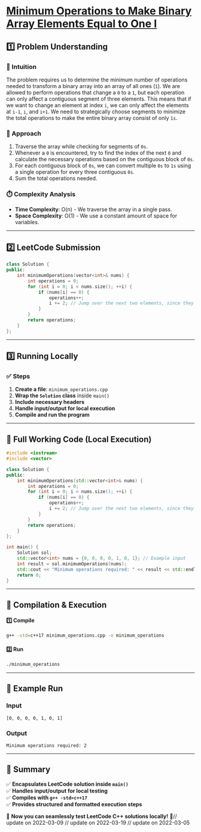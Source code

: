 # **[Minimum Operations to Make Binary Array Elements Equal to One I](https://leetcode.com/problems/minimum-operations-to-make-binary-array-elements-equal-to-one-i/description/)**  

## **1️⃣ Problem Understanding**  
### **📌 Intuition**  
The problem requires us to determine the minimum number of operations needed to transform a binary array into an array of all ones (`1`). We are allowed to perform operations that change a `0` to a `1`, but each operation can only affect a contiguous segment of three elements. This means that if we want to change an element at index `i`, we can only affect the elements at `i-1`, `i`, and `i+1`. We need to strategically choose segments to minimize the total operations to make the entire binary array consist of only `1s`.

### **🚀 Approach**  
1. Traverse the array while checking for segments of `0s`.
2. Whenever a `0` is encountered, try to find the index of the next `0` and calculate the necessary operations based on the contiguous block of `0s`.
3. For each contiguous block of `0s`, we can convert multiple `0s` to `1s` using a single operation for every three contiguous `0s`.
4. Sum the total operations needed.

### **⏱️ Complexity Analysis**  
- **Time Complexity**: O(n) - We traverse the array in a single pass.
- **Space Complexity**: O(1) - We use a constant amount of space for variables.

---  

## **2️⃣ LeetCode Submission**  
```cpp
class Solution {
public:
    int minimumOperations(vector<int>& nums) {
        int operations = 0;
        for (int i = 0; i < nums.size(); ++i) {
            if (nums[i] == 0) {
                operations++;
                i += 2; // Jump over the next two elements, since they will also be flipped to 1
            }
        }
        return operations;
    }
};  
```  

---  

## **3️⃣ Running Locally**  
### **✅ Steps**  
1. **Create a file**: `minimum_operations.cpp`  
2. **Wrap the `Solution` class** inside `main()`  
3. **Include necessary headers**  
4. **Handle input/output for local execution**  
5. **Compile and run the program**  

---  

## **📝 Full Working Code (Local Execution)**  
```cpp
#include <iostream>
#include <vector>

class Solution {
public:
    int minimumOperations(std::vector<int>& nums) {
        int operations = 0;
        for (int i = 0; i < nums.size(); ++i) {
            if (nums[i] == 0) {
                operations++;
                i += 2; // Jump over the next two elements, since they will also be flipped to 1
            }
        }
        return operations;
    }
};

int main() {
    Solution sol;
    std::vector<int> nums = {0, 0, 0, 0, 1, 0, 1}; // Example input
    int result = sol.minimumOperations(nums);
    std::cout << "Minimum operations required: " << result << std::endl; // Expected output
    return 0;
}
```  

---  

## **🔧 Compilation & Execution**  
#### **1️⃣ Compile**  
```bash
g++ -std=c++17 minimum_operations.cpp -o minimum_operations
```  

#### **2️⃣ Run**  
```bash
./minimum_operations
```  

---  

## **🎯 Example Run**  
### **Input**  
```
[0, 0, 0, 0, 1, 0, 1]
```  
### **Output**  
```
Minimum operations required: 2
```  

---  

## **📌 Summary**  
✅ **Encapsulates LeetCode solution inside `main()`**  
✅ **Handles input/output for local testing**  
✅ **Compiles with `g++ -std=c++17`**  
✅ **Provides structured and formatted execution steps**  

🚀 **Now you can seamlessly test LeetCode C++ solutions locally!** 🚀// update on 2022-03-09
// update on 2022-03-19
// update on 2022-03-05
